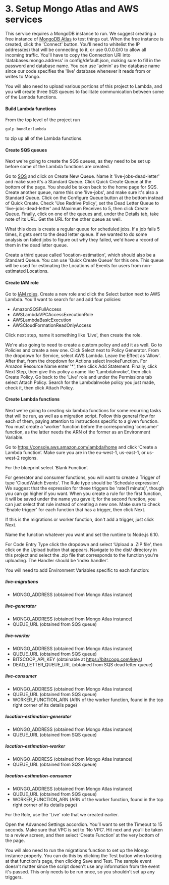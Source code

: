 # 3. Setup Mongo Atlas and AWS services

This service requires a MongoDB instance to run.
We suggest creating a free instance of [MongoDB Atlas](https://www.mongodb.com/cloud/atlas) to test things out.
When the free instance is created, click the 'Connect' button.
You'll need to whitelist the IP address(es) that will be connecting to it, or use 0.0.0.0/0 to allow all incoming traffic.
You'll have to copy the Connection URI into 'databases.mongo.address' in config/default.json, making sure to fill in the password and database name.
You can use 'admin' as the database name since our code specifies the 'live' database whenever it reads from or writes to Mongo.

You will also need to upload various portions of this project to Lambda, and you will create three SQS queues to facilitate communication between some of the Lambda functions.

#### Build Lambda functions
From the top level of the project run

```
gulp bundle:lambda
```

to zip up all of the Lambda functions.

#### Create SQS queues
Next we're going to create the SQS queues, as they need to be set up before some of the Lambda functions are created.

Go to [SQS](https://console.aws.amazon.com/sqs/home) and click on Create New Queue.
Name it 'live-jobs-dead-letter' and make sure it's a Standard Queue.
Click Quick Create Queue at the bottom of the page.
You should be taken back to the home page for SQS.
Create another queue, name this one 'live-jobs', and make sure it's also a Standard Queue.
Click on the Configure Queue button at the bottom instead of Quick Create.
Check 'Use Redrive Policy', set the Dead Letter Queue to 'live-jobs-dead-letter' and Maximum Receives to 5, then click Create Queue.
Finally, click on one of the queues and, under the Details tab, take note of its URL.
Get the URL for the other queue as well.

What this does is create a regular queue for scheduled jobs.
If a job fails 5 times, it gets sent to the dead letter queue.
If we wanted to do some analysis on failed jobs to figure out why they failed, we'd have a record of them in the dead letter queue.

Create a third queue called 'location-estimation', which should also be a Standard Queue.
You can use 'Quick Create Queue' for this one.
This queue will be used for estimating the Locations of Events for users from non-estimated Locations.

#### Create IAM role
Go to [IAM roles](https://console.aws.amazon.com/iam/home#/roles).
Create a new role and click the Select button next to AWS Lambda.
You'll want to search for and add four policies:

- AmazonSQSFullAccess
- AWSLambdaVPCAccessExecutionRole
- AWSLambdaBasicExecution
- AWSCloudFormationReadOnlyAccess

Click next step, name it something like 'Live', then create the role.

We're also going to need to create a custom policy and add it as well.
Go to Policies and create a new one.
Click Select next to Policy Generator.
From the dropdown for Service, select AWS Lambda.
Leave the Effect as 'Allow'.
After that, from the dropdown for Actions select InvokeFunction.
For Amazon Resource Name enter '*', then click Add Statement.
Finally, click Next Step, then give this policy a name like 'LambdaInvoke', then click Create Policy.
Go back to the 'Live' role and under the Permissions tab select Attach Policy.
Search for the LambdaInvoke policy you just made, check it, then click Attach Policy.

#### Create Lambda functions
Next we're going to creating six lambda functions for some recurring tasks that will be run, as well as a migration script.
Follow this general flow for each of them, paying attention to instructions specific to a given function.
You must create a 'worker' function before the corresponding 'consumer' function, as the latter needs the ARN of the former as an Environment Variable.

Go to https://console.aws.amazon.com/lambda/home and click ‘Create a Lambda function’. Make sure you are in the eu-west-1, us-east-1, or us-west-2 regions.

For the blueprint select ‘Blank Function’.

For generator and consumer functions, you will want to create a Trigger of type 'CloudWatch Events'.
The Rule type should be 'Schedule expression'.
We suggest that the expression for these triggers be 'rate(1 minute)', though you can go higher if you want.
When you create a rule for the first function, it will be saved under the name you gave it; for the second function, you can just select that rule instead of creating a new one.
Make sure to check 'Enable trigger' for each function that has a trigger, then click Next.

If this is the migrations or worker function, don't add a trigger, just click Next.

Name the function whatever you want and set the runtime to Node.js 6.10.

For Code Entry Type click the dropdown and select ‘Upload a .ZIP file’, then click on the Upload button that appears.
Navigate to the dist/ directory in this project and select the .zip file that corresponds to the function you're uploading.
The Handler should be ‘index.handler’.

You will need to add Environment Variables specific to each function:

##### live-migrations
- MONGO_ADDRESS (obtained from Mongo Atlas instance)

##### live-generator
- MONGO_ADDRESS (obtained from Mongo Atlas instance)
- QUEUE_URL (obtained from SQS queue)

##### live-worker
- MONGO_ADDRESS (obtained from Mongo Atlas instance)
- QUEUE_URL (obtained from SQS queue)
- BITSCOOP_API_KEY (obtainable at https://bitscoop.com/keys)
- DEAD_LETTER_QUEUE_URL (obtained from SQS dead letter queue)

##### live-consumer
- MONGO_ADDRESS (obtained from Mongo Atlas instance)
- QUEUE_URL (obtained from SQS queue)
- WORKER_FUNCTION_ARN (ARN of the worker function, found in the top right corner of its details page)

##### location-estimation-generator
- MONGO_ADDRESS (obtained from Mongo Atlas instance)
- QUEUE_URL (obtained from SQS queue)

##### location-estimation-worker
- MONGO_ADDRESS (obtained from Mongo Atlas instance)
- QUEUE_URL (obtained from SQS queue)

##### location-estimation-consumer
- MONGO_ADDRESS (obtained from Mongo Atlas instance)
- QUEUE_URL (obtained from SQS queue)
- WORKER_FUNCTION_ARN (ARN of the worker function, found in the top right corner of its details page)

For the Role, use the 'Live' role that we created earlier.

Open the Advanced Settings accordion.
You’ll want to set the Timeout to 15 seconds.
Make sure that VPC is set to ‘No VPC’.
Hit next and you’ll be taken to a review screen, and then select ‘Create Function’ at the very bottom of the page.

You will also need to run the migrations function to set up the Mongo instance properly.
You can do this by clicking the Test button when looking at that function's page, then clicking Save and Test.
The sample event doesn't matter since the script doesn't use any information from the event it's passed.
This only needs to be run once, so you shouldn't set up any triggers.
